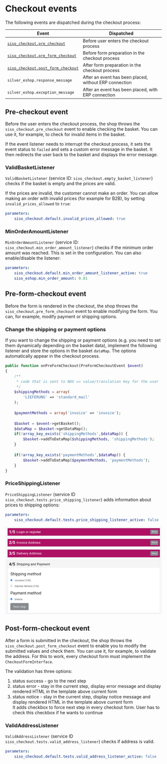 # Checkout events

The following events are dispatched during the checkout process:

| Event                                  | Dispatched                                                                   |
| -------------------------------------- | ----------------------------------------------------------------------------- |
| [`siso_checkout.pre_checkout`](#pre-checkout-event) | Before user enters the checkout process         |
| [`siso_checkout.pre_form_checkout`](#pre-form-checkout-event) | Before form preparation in the checkout process |
| [`siso_checkout.post_form_checkout`](#post-form-checkout-event) | After form preparation in the checkout process  |
| `silver_eshop.response_message` | After an event has been placed, without ERP connection |
| `silver_eshop.exception_message`| After an event has been placed, with ERP connection |

## Pre-checkout event

Before the user enters the checkout process,
the shop throws the `siso_checkout.pre_checkout` event to enable checking the basket.
You can use it, for example, to check for invalid items in the basket.

If the event listener needs to interrupt the checkout process,
it sets the event status to `failed` and sets a custom error message in the basket.
It then redirects the user back to the basket and displays the error message.

### ValidBasketListener

`ValidBasketListener` (service ID: `siso_checkout.empty_basket_listener`) checks if the basket is empty and the prices are valid.

If the prices are invalid, the customer cannot make an order.
You can allow making an order with invalid prices (for example for B2B), by setting `invalid_prices_allowed` to `true`:

``` yaml
parameters:
    siso_checkout.default.invalid_prices_allowed: true
```

### MinOrderAmountListener

`MinOrderAmountListener` (service ID: `siso_checkout.min_order_amount_listener`) checks if the minimum order amount was reached.
This is set in the configuration. You can also enable/disable the listener:

``` yaml
parameters:
    siso_checkout.default.min_order_amount_listener_active: true
    siso_eshop.min_order_amount: 0.01
```

## Pre-form-checkout event

Before the form is rendered in the checkout, the shop throws the `siso_checkout.pre_form_checkout` event to enable modifying the form.
You can, for example, modify payment or shipping options.

### Change the shipping or payment options

If you want to change the shipping or payment options (e.g. you need to set them dynamically depending on the basket data),
implement the following listener and store the options in the basket `dataMap`.
The options automatically appear in the checkout process.

``` php
public function onPreFormCheckout(PreFormCheckoutEvent $event)
{
    /**
     * code that is sent to NAV => value/translation key for the user
     */
    $shippingMethods = array(
        'LIEFERUNG' => 'standard_mail'
    );       

    $paymentMethods = array('invoice' => 'invoice');
    
    $basket = $event->getBasket();
    $dataMap = $basket->getDataMap();
    if(!array_key_exists('shippingMethods',$dataMap)) {
        $basket->addToDataMap($shippingMethods, 'shippingMethods');
    }

    if(!array_key_exists('paymentMethods',$dataMap)) {
        $basket->addToDataMap($paymentMethods, 'paymentMethods');
    }
}
```

### PriceShippingListener

`PriceShippingListener` (service ID `siso_checkout.tests.price_shipping_listener`) adds information about prices to shipping options:

``` yaml
parameters:
    siso_checkout.default.tests.price_shipping_listener_active: false
```

![](../../img/checkout_events_2.png "Shipping options coming form the PriceShippingListener")

## Post-form-checkout event

After a form is submitted in the checkout, the shop throws the `siso_checkout.post_form_checkout` event
to enable you to modify the submitted values and check them.
You can use it, for example, to validate the address.
For this to work, every checkout form must implement the `CheckoutFormInterface`.

The validation has three options:

1. status success - go to the next step
2. status error - stay in the current step, display error message and display rendered HTML in the template above current form
3. status notice - stay in the current step, display notice message and display rendered HTML in the template above current form  
It adds checkbox to force next step in every checkout form. User has to check this checkbox if he wants to continue

### ValidAddressListener

`ValidAddressListener` (service ID `siso_checkout.tests.valid_address_listener`) checks if address is valid. 

``` yaml
parameters:
    siso_checkout.default.tests.valid_address_listener_active: false
```
